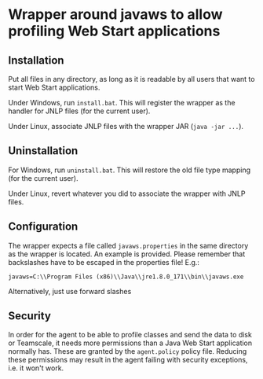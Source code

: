 # Wrapper around javaws to allow profiling Web Start applications

## Installation

Put all files in any directory, as long as it is readable by all users that want to start
Web Start applications.

Under Windows, run `install.bat`. This will register the wrapper as the handler for JNLP files
(for the current user).

Under Linux, associate JNLP files with the wrapper JAR (`java -jar ...`).

## Uninstallation

For Windows, run `uninstall.bat`. This will restore the old file type mapping (for the current user).

Under Linux, revert whatever you did to associate the wrapper with JNLP files.

## Configuration

The wrapper expects a file called `javaws.properties` in the same directory as the wrapper is located.
An example is provided.
Please remember that backslashes have to be escaped in the properties file! E.g.:

    javaws=C:\\Program Files (x86)\\Java\\jre1.8.0_171\\bin\\javaws.exe

Alternatively, just use forward slashes

## Security

In order for the agent to be able to profile classes and send the data to disk or Teamscale, it needs
more permissions than a Java Web Start application normally has. These are granted by the `agent.policy`
policy file. Reducing these permissions may result in the agent failing with security exceptions, i.e.
it won't work.

